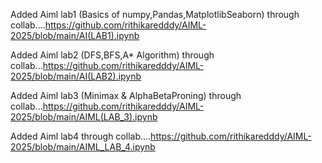 Added Aiml lab1 (Basics of numpy,Pandas,MatplotlibSeaborn) through collab....https://github.com/rithikaredddy/AIML-2025/blob/main/AI(LAB1).ipynb  

Added Aiml lab2 (DFS,BFS,A* Algorithm) through collab...https://github.com/rithikaredddy/AIML-2025/blob/main/AI(LAB2).ipynb

Added Aiml lab3 (Minimax & AlphaBetaProning) through collab...https://github.com/rithikaredddy/AIML-2025/blob/main/AIML(LAB_3).ipynb

Added Aiml lab4 through collab....https://github.com/rithikaredddy/AIML-2025/blob/main/AIML_LAB_4.ipynb
